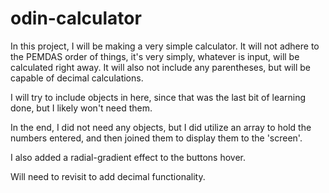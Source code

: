 # odin-calculator

In this project, I will be making a very simple calculator.
It will not adhere to the PEMDAS order of things, it's very simply, whatever
is input, will be calculated right away. It will also not include any
parentheses, but will be capable of decimal calculations.

I will try to include objects in here, since that was the last bit of
learning done, but I likely won't need them.

In the end, I did not need any objects, but I did utilize an array to hold
the numbers entered, and then joined them to display them to the 'screen'.

I also added a radial-gradient effect to the buttons hover.

Will need to revisit to add decimal functionality.
